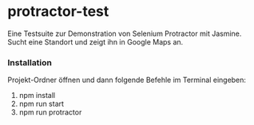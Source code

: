 # protractor-test
Eine Testsuite zur Demonstration von Selenium Protractor mit Jasmine. Sucht eine Standort und zeigt ihn in Google Maps an.

### Installation ###

Projekt-Ordner öffnen und dann folgende Befehle im Terminal eingeben:
1. npm install
2. npm run start
3. npm run protractor

